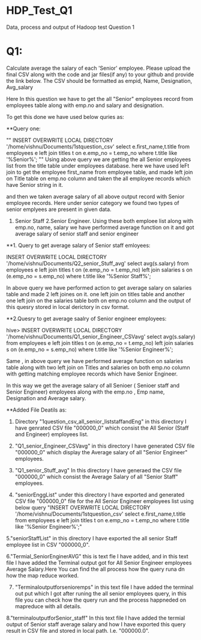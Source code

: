 # HDP_Test_Q1
Data, process and output of   Hadoop test Question 1

# Q1: 
Calculate average the salary of each 'Senior' employee. Please upload the final CSV along with the code and jar files(if any) to your github and provide the link below. The CSV should be formatted as empid, Name, Designation, Avg_salary


Here In this question we have to get the all "Senior" employees record from employees table along with emp.no and salary and designation.

To get this done we have used below quries as:

**Query one:

"" 
INSERT OVERWRITE LOCAL DIRECTORY '/home/vishnu/Documents/1stquestion_csv' select e.first_name,t.title from employees e left join titles t on e.emp_no = t.emp_no where t.title like '%Senior%';
""
Using above query we are getting the all Senior employees list from the title table under employees database.
here we have used leFt join to get the employee first_name  from employee table, and made left join on Title table on emp.no column and taken the all employee records which have Senior string in it.

and then we taken average salary of all above output record with Senior employee records.
Here under senior category we found two types of senior emplyees are present in given data.
1. Senior Staff
2.Senior Engineer.
Using these both emploee list along with emp.no, name, salary we have performed average function on it and got average salary of senior staff and senior engineer 


**1. Query to get average salary of Senior staff emloyees:

INSERT OVERWRITE LOCAL DIRECTORY '/home/vishnu/Documents/Q2_senior_Stuff_avg' select avg(s.salary) from employees e left join titles t on (e.emp_no = t.emp_no) left join salaries s on (e.emp_no = s.emp_no) where t.title like '%Senior Staff%';

In above query we have performed action to get average salary on salaries table and made 2 left joines on it.
one left join on titles table and another one left join on the salaries table  both on emp.no column 
 and the output of this quesry stored in local derictory in csv format.
 
 **2.Quesry to get average saalry of Senior engineer employees:
 
 hive> INSERT OVERWRITE LOCAL DIRECTORY '/home/vishnu/Documents/Q1_senior_Engineer_CSVavg' select avg(s.salary) from employees e left join titles t on (e.emp_no = t.emp_no) left join salaries s on (e.emp_no = s.emp_no) where t.title like '%Senior Engineer%';
 
 Same , in above query we have performed average function on salaries table along with two left join on Titles and salaries on both emp.no column with getting matching employee records which have Senior Engineer.
 
 
 In this way we get the average salary of all Senioer ( Senioer staff and Senior Engineer) employees along with the emp.no , Emp name, Designation and Average salary.
 
 **Added File Deatils as:
 
  1. Directory "1question_csv_all_senior_liststaffandEng" in this directory  I have genrated CSV file "000000_0"
which consist the All Senior (Staff and Engineer) employees list.

2. "Q1_senior_Engineer_CSVavg" in this directory  I have generated CSV file "000000_0" which display the Average salary of all "Senior Engineer" employees.

3. "Q1_senior_Stuff_avg" In this directory I have generaed the CSV file "000000_0"  which consist the Average Salary of all "Senior Staff" employees.

4. "seniorEnggList" under this directory I have exported and generated CSV file "000000_0" file for  the All Senior Engineer employees list using below query 
 "INSERT OVERWRITE LOCAL DIRECTORY '/home/vishnu/Documents/1stquestion_csv' select e.first_name,t.title from employees e left join titles t on e.emp_no = t.emp_no where t.title like '%Senior Engineer%';"
 
 5."seniorStaffList" in this directory I have exported the all senior  Staff employee list in CSV "000000_0".
 
 6."Termial_SeniorEnginerAVG" this is text fle I have added, and in this text file I have added the Terminal output got for  All Senior Engineer employees Average Salary.Here You can find the all process how the query runa dn how the map reduce worked.
 
7.  "Terminaloutputforsenioremps" in this text file I have added the terminal out put which I got after runing the all senior employees query, in this file you can check how the query run and the process happneded on mapreduce with all details.
 
 8."terminaloutputforSenior_staff" In this text file I have added the termial output of Senior staff average salary and how I have exported this query result in CSV file and stored in local path. I.e. "000000.0".
 
 
 



